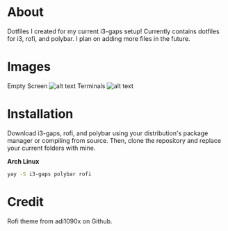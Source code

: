 # About
Dotfiles I created for my current i3-gaps setup! Currently contains dotfiles for i3, rofi, and polybar. I plan on adding more files in the future.

# Images
Empty Screen
![alt text](https://github.com/The-Evil-Dog/Blue-Horizon-Dotfiles/blob/master/screenshots/emptyScreen.png?raw=true)
Terminals
![alt text](https://github.com/The-Evil-Dog/Blue-Horizon-Dotfiles/blob/master/screenshots/terminals.png?raw=true)

# Installation
Download i3-gaps, rofi, and polybar using your distribution's package manager or compiling from source. Then, clone the repository and replace your current folders with mine.

**Arch Linux**
```bash
yay -S i3-gaps polybar rofi
```

# Credit
Rofi theme from adi1090x on Github.
